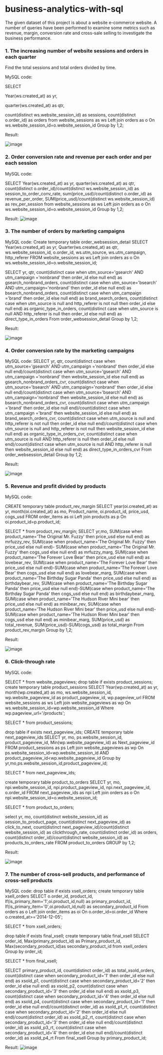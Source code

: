 # business-analytics-with-sql
The given dataset of this project is about a website e-commerce website. A number of queries have been performed to examine some metrics such as revenue, margin, conversion rate and cross-sale selling to investigate the business performance. 

### 1. The increasing number of website sessions and orders in each quarter
Find the total sessions and total orders divided by time. 

MySQL code: 

SELECT 

Year(ws.created_at) as yr,

quarter(ws.created_at) as qtr,

count(distinct ws.website_session_id) as sessions,
count(distinct o.order_id) as orders
from website_sessions as ws
Left join orders as o
On ws.website_session_id=o.website_session_id
Group by 1,2;

Result: 

![image](https://github.com/ththao99/business-analytics-with-sql/assets/135719243/8ebf0758-a197-4406-9d27-1b7619a19f61)

### 2. Order conversion rate and revenue per each order and per each session 

MySQL code: 

SELECT 
Year(ws.created_at) as yr,
quarter(ws.created_at) as qtr,
count(distinct o.order_id)/count(distinct ws.website_session_id) as session_to_order_conv_rate,
sum(price_usd)/count(distinct o.order_id) as revenue_per_order,
SUM(price_usd)/count(distinct ws.website_session_id) as rev_per_session
from website_sessions as ws
Left join orders as o
On ws.website_session_id=o.website_session_id
Group by 1,2;

Result: 
![image](https://github.com/ththao99/business-analytics-with-sql/assets/135719243/b8d3bb73-2836-41b4-afdb-2b762c04d7b5)

### 3. The number of orders by marketing campaigns

MySQL code: 
Create temporary table order_websession_detail
SELECT 
Year(ws.created_at) as yr,
Quarter(ws.created_at) as qtr,
ws.website_session_id,
o.order_id,
ws.utm_source,
ws.utm_campaign,
http_referer
FROM website_sessions as ws
Left join orders as o
On ws.website_session_id=o.website_session_id;

SELECT
yr, 
qtr,
count(distinct case when utm_source='gsearch' AND utm_campaign ='nonbrand' then order_id else null end) 
as gsearch_nonbrand_orders,
count(distinct case when utm_source='bsearch' AND utm_campaign='nonbrand' then order_id else null end) 
as bsearch_nonbrand_orders,
count(distinct case when utm_campaign ='brand' then order_id else null end) as brand_search_orders,
count(distinct case when utm_source is null and http_referer is not null then order_id else null end) 
as organic_type_in_orders,
count(distinct case when utm_source is null AND http_referer is null then order_id else null end) 
as direct_type_in_orders
From order_websession_detail
Group by 1,2;

Result: 

![image](https://github.com/ththao99/business-analytics-with-sql/assets/135719243/e44f51c4-ecd8-4d81-a62b-946432e58e20)

### 4. Order conversion rate by the marketing campaigns

MySQL code: 
SELECT
yr, 
qtr,
count(distinct case when utm_source='gsearch' AND utm_campaign ='nonbrand' then order_id else null end)/count(distinct case when utm_source='gsearch' AND utm_campaign ='nonbrand' then website_session_id else null end)  as gsearch_nonbrand_orders_cvr,
count(distinct case when utm_source='bsearch' AND utm_campaign='nonbrand' then order_id else null end)/count(distinct case when utm_source='bsearch' AND utm_campaign='nonbrand' then website_session_id else null end) as bsearch_nonbrand_orders_cvr,
count(distinct case when utm_campaign ='brand' then order_id else null end)/count(distinct case when utm_campaign ='brand' then website_session_id else null end) as brand_search_orders_cvr,
count(distinct case when utm_source is null and http_referer is not null then order_id else null end)/count(distinct case when utm_source is null and http_referer is not null then website_session_id else null end) as organic_type_in_orders_cvr,
count(distinct case when utm_source is null AND http_referer is null then order_id else null end)/count(distinct case when utm_source is null AND http_referer is null then website_session_id else null end) as direct_type_in_orders_cvr
From order_websession_detail
Group by 1,2;

Result: 

![image](https://github.com/ththao99/business-analytics-with-sql/assets/135719243/47cec98f-ff87-41df-83d0-21f774529d4d)

### 5. Revenue and profit divided by products

MySQL code: 

CREATE temporary table product_rev_margin
SELECT 
year(oi.created_at) as yr,
month(oi.created_at) as mo,
Product_name,
oi.product_id, 
price_usd,
cogs_usd
FROM order_items as oi
Left join products as p
On oi.product_id=p.product_id;


SELECT * from product_rev_margin;
SELECT
yr,mo,
SUM(case when product_name='The Original Mr. Fuzzy' then price_usd else null end) as mrfuzzy_rev,
SUM(case when product_name='The Original Mr. Fuzzy' then price_usd else null end)- SUM(case when product_name='The Original Mr. Fuzzy' then cogs_usd else null end) as mrfuzzy_marg,
SUM(case when product_name='The Forever Love Bear' then price_usd else null end) as lovebear_rev,
SUM(case when product_name='The Forever Love Bear' then price_usd else null end)-SUM(case when product_name='The Forever Love Bear' then cogs_usd else null end) as lovebear_marg,
SUM(case when product_name='The Birthday Sugar Panda' then price_usd else null end) as birthdaybear_rev,
SUM(case when product_name='The Birthday Sugar Panda' then price_usd else null end)-SUM(case when product_name='The Birthday Sugar Panda' then cogs_usd else null end) as birthdaybear_marg,
SUM(case when product_name='The Hudson River Mini bear' then price_usd else null end) as minibear_rev,
SUM(case when product_name='The Hudson River Mini bear' then price_usd else null end)-SUM(case when product_name='The Hudson River Mini bear' then cogs_usd else null end) as minibear_marg,
SUM(price_usd) as total_revenue,
SUM(price_usd)-SUM(cogs_usd) as total_margin
From product_rev_margin
Group by 1,2;

Result: 

![image](https://github.com/ththao99/business-analytics-with-sql/assets/135719243/8ec71c3d-3d41-4e1c-85ad-d387b11b2b72)

### 6. Click-through rate 
MySQL code: 

SELECT * from website_pageviews;
drop table if exists product_sessions;
create temporary table product_sessions
SELECT 
Year(wp.created_at) as yr,
month(wp.created_at) as mo,
ws.website_session_id,
wp.website_pageview_id as product_pageview_id, 
wp.pageview_url
FROM website_sessions as ws
Left join website_pageviews as wp
On ws.website_session_id=wp.website_session_id
Where wp.pageview_url='/products';

SELECT * from product_sessions;

drop table if exists next_pageview_ids;
CREATE temporary table next_pageview_ids
SELECT 
yr,
mo,
ps.website_session_id,
product_pageview_id,
Min(wp.website_pageview_id) as Next_pageview_id
FROM product_sessions as ps
Left join website_pageviews as wp
On ps.website_session_id=wp.website_session_id
AND product_pageview_id<wp.website_pageview_id
Group by yr,mo,ps.website_session_id,product_pageview_id;

SELECT * from next_pageview_ids;

create temporary table product_to_orders
SELECT yr, mo, 
npi.website_session_id, npi.product_pageview_id, npi.next_pageview_id,
o.order_id
FROM next_pageview_ids as npi
Left join orders as o
On npi.website_session_id=o.website_session_id;

SELECT * from product_to_orders;


select yr, mo, 
count(distinct website_session_id) as session_to_product_page,
count(distinct next_pageview_id) as click_to_next,
count(distinct next_pageview_id)/count(distinct website_session_id) as clickthrough_rate,
count(distinct order_id) as orders,
count(distinct order_id)/count(distinct website_session_id) as products_to_orders_rate
FROM product_to_orders
GROUP by 1,2;

Result: 

![image](https://github.com/ththao99/business-analytics-with-sql/assets/135719243/0ee8e1b2-ed72-4880-8bb3-acc2706c8733)

### 7. The number of cross-sell products, and performance of cross-sell products 

MySQL code: 
drop table if exists xsell_orders;
create temporary table xsell_orders
SELECT 
o.order_id, product_id,
If(is_primary_item='1',oi.product_id,null) as primary_product_id,
If(is_primary_item='0',oi.product_id,null) as secondary_product_id
From orders as o
Left join order_items as oi
On o.order_id=oi.order_id
Where o.created_at>='2014-12-05';

SELECT * from xsell_orders;

drop table if exists final_xsell;
create temporary table final_xsell
SELECT order_id, Max(primary_product_id) as Primary_product_id, Max(secondary_product_id)as secondary_product_id
from xsell_orders
Group by order_id;

SELECT * from final_xsell;

SELECT
primary_product_id,
count(distinct order_id) as total_xsold_orders, 
count(distinct case when secondary_product_id='1' then order_id else null end) as xsold_p1,
count(distinct case when secondary_product_id='2' then order_id else null end) as xsold_p2,
count(distinct case when secondary_product_id='3' then order_id else null end) as xsold_p3,
count(distinct case when secondary_product_id='4' then order_id else null end) as xsold_p4,
count(distinct case when secondary_product_id='1' then order_id else null end)/count(distinct order_id) as xsold_p1_rt,
count(distinct case when secondary_product_id='2' then order_id else null end)/count(distinct order_id) as xsold_p2_rt,
count(distinct case when secondary_product_id='3' then order_id else null end)/count(distinct order_id) as xsold_p3_rt,
count(distinct case when secondary_product_id='4' then order_id else null end)/count(distinct order_id) as xsold_p4_rt
From final_xsell
Group by primary_product_id; 

Result: 
![image](https://github.com/ththao99/business-analytics-with-sql/assets/135719243/aeefac5c-2f3e-434f-91e1-2a76cb4fdc23)


